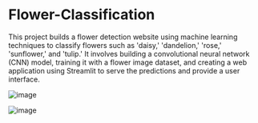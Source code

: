 # Flower-Classification

This project builds a flower detection website using machine learning techniques to classify flowers such as 'daisy,' 'dandelion,' 'rose,' 'sunflower,' and 'tulip.' It involves building a convolutional neural network (CNN) model, training it with a flower image dataset, and creating a web application using Streamlit to serve the predictions and provide a user interface.

![image](https://github.com/vaiibs/Flower-Classification/assets/97294116/ecff23e6-f3cf-409d-8b7f-e42ac0b185b3)

![image](https://github.com/vaiibs/Flower-Classification/assets/97294116/54168570-6d17-4e35-b023-c20f56d6a9a2)

